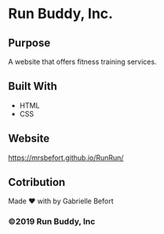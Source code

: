# Run Buddy, Inc.

## Purpose
A website that offers fitness training services. 

## Built With
* HTML
* CSS

## Website
https://mrsbefort.github.io/RunRun/

## Cotribution
Made :heart: with by Gabrielle Befort

### ©️2019 Run Buddy, Inc 
